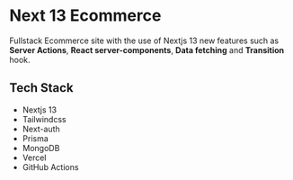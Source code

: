 # Next 13 Ecommerce

Fullstack Ecommerce site with the use of Nextjs 13 new features such as **Server Actions**, **React server-components**, **Data fetching** and **Transition** hook.

## Tech Stack

- Nextjs 13
- Tailwindcss
- Next-auth
- Prisma
- MongoDB
- Vercel
- GitHub Actions
